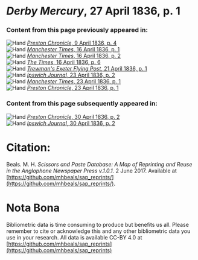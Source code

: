 # *Derby Mercury*, 27 April 1836, p. 1  
  
### Content from this page previously appeared in:  
![Hand](http://scissorsandpaste.net/wp-content/uploads/2017/06/smallhandpointer.png) [*Preston Chronicle*, 9 April 1836, p. 4](https://mhbeals.github.io/sap_html/Preston-Chronicle/Preston-Chronicle-9-April-1836-p-4)  
![Hand](http://scissorsandpaste.net/wp-content/uploads/2017/06/smallhandpointer.png) [*Manchester Times*, 16 April 1836, p. 1](https://mhbeals.github.io/sap_html/Manchester-Times/Manchester-Times-16-April-1836-p-1)  
![Hand](http://scissorsandpaste.net/wp-content/uploads/2017/06/smallhandpointer.png) [*Manchester Times*, 16 April 1836, p. 2](https://mhbeals.github.io/sap_html/Manchester-Times/Manchester-Times-16-April-1836-p-2)  
![Hand](http://scissorsandpaste.net/wp-content/uploads/2017/06/smallhandpointer.png) [*The Times*, 16 April 1836, p. 6](https://mhbeals.github.io/sap_html/The-Times/The-Times-16-April-1836-p-6)  
![Hand](http://scissorsandpaste.net/wp-content/uploads/2017/06/smallhandpointer.png) [*Trewman's Exeter Flying Post*, 21 April 1836, p. 1](https://mhbeals.github.io/sap_html/Trewman's-Exeter-Flying-Post/Trewman's-Exeter-Flying-Post-21-April-1836-p-1)  
![Hand](http://scissorsandpaste.net/wp-content/uploads/2017/06/smallhandpointer.png) [*Ipswich Journal*, 23 April 1836, p. 2](https://mhbeals.github.io/sap_html/Ipswich-Journal/Ipswich-Journal-23-April-1836-p-2)  
![Hand](http://scissorsandpaste.net/wp-content/uploads/2017/06/smallhandpointer.png) [*Manchester Times*, 23 April 1836, p. 1](https://mhbeals.github.io/sap_html/Manchester-Times/Manchester-Times-23-April-1836-p-1)  
![Hand](http://scissorsandpaste.net/wp-content/uploads/2017/06/smallhandpointer.png) [*Preston Chronicle*, 23 April 1836, p. 1](https://mhbeals.github.io/sap_html/Preston-Chronicle/Preston-Chronicle-23-April-1836-p-1)  
  
### Content from this page subsequently appeared in:  
![Hand](http://scissorsandpaste.net/wp-content/uploads/2017/06/smallhandpointer.png) [*Preston Chronicle*, 30 April 1836, p. 2](https://mhbeals.github.io/sap_html/Preston-Chronicle/Preston-Chronicle-30-April-1836-p-2)  
![Hand](http://scissorsandpaste.net/wp-content/uploads/2017/06/smallhandpointer.png) [*Ipswich Journal*, 30 April 1836, p. 2](https://mhbeals.github.io/sap_html/Ipswich-Journal/Ipswich-Journal-30-April-1836-p-2)  


# Citation: 

Beals. M. H. *Scissors and Paste Database: A Map of Reprinting and Reuse in the Anglophone Newspaper Press v.1.0.1.* 2 June 2017. Available at [https://github.com/mhbeals/sap_reprints/](https://github.com/mhbeals/sap_reprints/). 

# Nota Bona

Bibliometric data is time consuming to produce but benefits us all. Please remember to cite or acknowledge this and any other bibliometric data you use in your research. All data is available CC-BY 4.0 at [https://github.com/mhbeals/sap_reprints](https://github.com/mhbeals/sap_reprints)